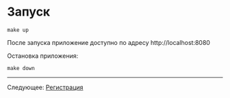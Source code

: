 # Запуск

```
make up
```

После запуска приложение доступно по адресу http://localhost:8080

Остановка приложения:

```
make down
```

---

Следующее: [Регистрация](../04-registration/README.md)
